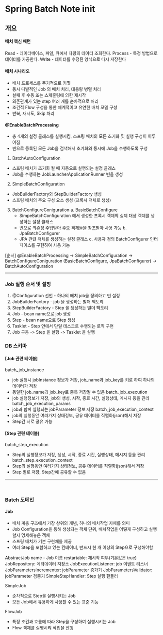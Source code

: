 # Spring Batch Note init

## 개요

#### 배치 핵심 패턴
Read - 데이터베이스, 파일, 큐에서 다량의 데이터 조회한다.
Process - 특정 방법으로 데이터를 가공한다.
Write - 데이터를 수정된 양식으로 다시 저장한다

#### 배치 시나리오
- 배치 프로세스를 주기적으로 커밋
- 동시 다발적인 Job 의 배치 처리, 대용량 병렬 처리
- 실패 후 수동 또는 스케줄링에 의한 재시작
- 의존관계가 있는 step 여러 개를 순차적으로 처리
- 조건적 Flow 구성을 통한 체계적이고 유연한 배치 모델 구성
- 반복, 재시도, Skip 처리


#### @EnableBatchProcessing
- 총 4개의 설정 클래스를 실행시킴, 스프링 배치의 모든 초기화 및 실행 구성이 이루어짐
- 빈으로 등록된 모든 Job을 검색해서 초기화와 동시에 Job을 수행하도록 구성

1. BatchAutoConfiguration
- 스프링 배치가 초기화 될 때 자동으로 실행되는 설정 클래스
- Job을 수행하는 JobLauncherApplicationRunner 빈을 생성
2. SimpleBatchConfiguration
- JobBuilderFactory와 StepBuilderFactory 생성
- 스프링 배치의 주요 구성 요소 생성 (프록시 객체로 생성)
3. BatchConfigureConiguration
 a. BasicBatchConfigure
   - SimpeBatchConfiguration 에서 생성한 프록시 객체의 실제 대상 객체를 생성하는 설정 클래스
   - 빈으로 의존성 주입받아 주요 객체들을 참조받아 사용 가능
 b. JpaBatchConfigurer
   - JPA 관련 객체를 생성하는 설정 클래스
 c. 사용자 정의 BatchConfigurer 인터페이스를 구현하여 사용 가능

 [순서] @EnableBatchProcessing -> SimpleBatchConfiguration -> BatchConfigureConiguration (BasicBatchConfigure, JpaBatchConfigurer) -> BatchAutoConfiguration

<hr>


### Job 실행 순서 및 설정
1. @Configuration 선언 - 하나의 배치 job을 정의하고 빈 설정
2. JobBuilderFactory - job 을 생성하는 빌더 팩토리
3. StepBuilderFactory - Step 을 생성하는 빌더 팩토리
4. Job - bean name으로 job 생성
5. Step - bean name으로 Step 생성
6. Tasklet - Step 안에서 단일 테스크로 수행되는 로직 구현
7. Job 구동 -> Step 을 실행 -> Tasklet 을 실행


### DB 스키마

#### [Job 관련 테이블]
batch_job_instance
- job 실행시 jobInstance 정보가 저장, job_name과 job_key를 키로 하여 하나의 데이터가 저장
- 동일한 job_name과 job_key로 중복 저장될 수 없음
batch_job_execution
- job 실행정보가 저장, job의 생성, 시작, 종료 시간, 실행상태, 메시지 등을 관리
batch_job_execution_params
- job과 함께 실행되는 jobParameter 정보 저장
batch_job_execution_context
- job의 실행동안 여러가지 상태정보, 공유 데이터를 직렬화(json)해서 저장
- Step간 서로 공유 가능

#### [Step 관련 테이블]
batch_step_execution
- Step의 실행정보가 저장, 생성, 시작, 종료 시간, 실행상태, 메시지 등을 관리
batch_step_execution_context
- Step의 실행동안 여러가지 상태정보, 공유 데이터를 직렬화(json)해서 저장
- Step 별로 저장, Step간에 공유할 수 없음

<hr>
<br>

### Batch 도메인 

#### Job
- 배치 계층 구조에서 가장 상위의 개념, 하나의 배치작업 자체를 의미
- Job Configuration을 통해 생성되는 객체 단위, 배치작업을 어떻게 구성하고 실행할지 명세해놓은 객체
- 스프링 배치가 기본 구현체를 제공
- 여러 Step을 포함하고 있는 컨테이너, 반드시 한 개 이상의 Step으로 구성해야함

AbstractJob
name - Job 이름
restartable: 재시작 여부(기본값은 true)
JobRepository: 메타데이터 저장소
JobExecutionListener: job 이벤트 리스너
JobParametersIncrementer: jobParameter 증가기
JobParametersValidator: jobParameter 검증기 
SimpleStepHandler: Step 실행 핸들러

SimpleJob
- 순차적으로 Step을 실행시키는 Job
- 모든 Job에서 유용하게 사용할 수 있는 표준 기능

FlowJob
- 특정 조건과 흐름에 따라 Step을 구성하여 실행시키는 Job
- Flow 객체를 실행시켜 작업을 진행
